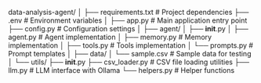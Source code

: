 data-analysis-agent/
│
├── requirements.txt           # Project dependencies
├── .env                       # Environment variables
│
├── app.py                     # Main application entry point
├── config.py                  # Configuration settings
│
├── agent/
│   ├── __init__.py
│   ├── agent.py               # Agent implementation
│   ├── memory.py              # Memory implementation
│   ├── tools.py               # Tools implementation
│   └── prompts.py             # Prompt templates
│
├── data/
│   └── sample.csv             # Sample data for testing
│
└── utils/
    ├── __init__.py
    ├── csv_loader.py          # CSV file loading utilities
    ├── llm.py                 # LLM interface with Ollama
    └── helpers.py             # Helper functions